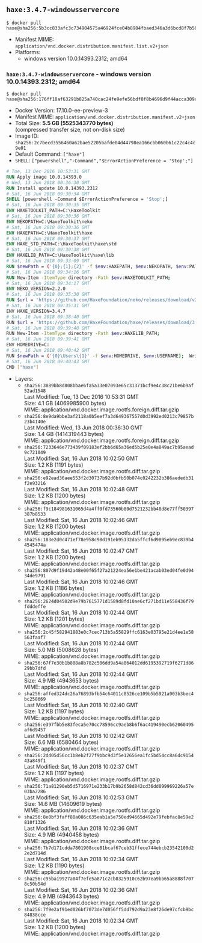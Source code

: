 ## `haxe:3.4.7-windowsservercore`

```console
$ docker pull haxe@sha256:5b3cc833afc3c734904575a46924fce04b8984fbaed346a3d6bcd8f7b58bfedb
```

-	Manifest MIME: `application/vnd.docker.distribution.manifest.list.v2+json`
-	Platforms:
	-	windows version 10.0.14393.2312; amd64

### `haxe:3.4.7-windowsservercore` - windows version 10.0.14393.2312; amd64

```console
$ docker pull haxe@sha256:176ff18af63291b825a740cac24fe9efe56bdf8f8b4696d9f44acca309c7b82c
```

-	Docker Version: 17.10.0-ee-preview-3
-	Manifest MIME: `application/vnd.docker.distribution.manifest.v2+json`
-	Total Size: **5.5 GB (5525343770 bytes)**  
	(compressed transfer size, not on-disk size)
-	Image ID: `sha256:2c7becd3556460a62bae52205bafde04d44798ea166cbb060b61c22c4c4c9e01`
-	Default Command: `["haxe"]`
-	`SHELL`: `["powershell","-Command","$ErrorActionPreference = 'Stop';"]`

```dockerfile
# Tue, 13 Dec 2016 10:53:31 GMT
RUN Apply image 10.0.14393.0
# Wed, 13 Jun 2018 00:36:30 GMT
RUN Install update 10.0.14393.2312
# Sat, 16 Jun 2018 09:30:34 GMT
SHELL [powershell -Command $ErrorActionPreference = 'Stop';]
# Sat, 16 Jun 2018 09:30:35 GMT
ENV HAXETOOLKIT_PATH=C:\HaxeToolkit
# Sat, 16 Jun 2018 09:30:36 GMT
ENV NEKOPATH=C:\HaxeToolkit\neko
# Sat, 16 Jun 2018 09:30:36 GMT
ENV HAXEPATH=C:\HaxeToolkit\haxe
# Sat, 16 Jun 2018 09:30:37 GMT
ENV HAXE_STD_PATH=C:\HaxeToolkit\haxe\std
# Sat, 16 Jun 2018 09:30:38 GMT
ENV HAXELIB_PATH=C:\HaxeToolkit\haxe\lib
# Sat, 16 Jun 2018 09:33:09 GMT
RUN $newPath = ('{0};{1};{2}' -f $env:HAXEPATH, $env:NEKOPATH, $env:PATH); 	Write-Host ('Updating PATH: {0}' -f $newPath); 	[Environment]::SetEnvironmentVariable('PATH', $newPath, [EnvironmentVariableTarget]::Machine);
# Sat, 16 Jun 2018 09:34:16 GMT
RUN New-Item -ItemType directory -Path $env:HAXETOOLKIT_PATH;
# Sat, 16 Jun 2018 09:34:17 GMT
ENV NEKO_VERSION=2.2.0
# Sat, 16 Jun 2018 09:35:30 GMT
RUN $url = 'https://github.com/HaxeFoundation/neko/releases/download/v2-2-0/neko-2.2.0-win.zip'; 	Write-Host ('Downloading {0} ...' -f $url); 	[Net.ServicePointManager]::SecurityProtocol = [Net.SecurityProtocolType]::Tls12; 	Invoke-WebRequest -Uri $url -OutFile 'neko.zip'; 		Write-Host 'Verifying sha256 (93d7ca96698a6825f38ca8eea49e2e6b691c0849270174f6c1bd531290db8d69) ...'; 	if ((Get-FileHash neko.zip -Algorithm sha256).Hash -ne '93d7ca96698a6825f38ca8eea49e2e6b691c0849270174f6c1bd531290db8d69') { 		Write-Host 'FAILED!'; 		exit 1; 	}; 		Write-Host 'Expanding ...'; 	New-Item -ItemType directory -Path tmp; 	Expand-Archive -Path neko.zip -DestinationPath tmp; 	if (Test-Path tmp\neko.exe) { Move-Item tmp $env:NEKOPATH } 	else { Move-Item (Resolve-Path tmp\neko* | Select -ExpandProperty Path) $env:NEKOPATH }; 		Write-Host 'Removing ...'; 	Remove-Item -Path neko.zip, tmp -Force -Recurse -ErrorAction Ignore; 		Write-Host 'Verifying install ...'; 	Write-Host '  neko -version'; neko -version; 		Write-Host 'Complete.';
# Sat, 16 Jun 2018 09:35:31 GMT
ENV HAXE_VERSION=3.4.7
# Sat, 16 Jun 2018 09:38:40 GMT
RUN $url = 'https://github.com/HaxeFoundation/haxe/releases/download/3.4.7/haxe-3.4.7-win64.zip'; 	Write-Host ('Downloading {0} ...' -f $url); 	[Net.ServicePointManager]::SecurityProtocol = [Net.SecurityProtocolType]::Tls12; 	Invoke-WebRequest -Uri $url -OutFile haxe.zip; 		Write-Host 'Verifying sha256 (609acdcb58a2253e357487d495ffe19e9034165f3102f8716ca968afbee8f1b2) ...'; 	if ((Get-FileHash haxe.zip -Algorithm sha256).Hash -ne '609acdcb58a2253e357487d495ffe19e9034165f3102f8716ca968afbee8f1b2') { 		Write-Host 'FAILED!'; 		exit 1; 	}; 		Write-Host 'Expanding ...'; 	New-Item -ItemType directory -Path tmp; 	Expand-Archive -Path haxe.zip -DestinationPath tmp; 	if (Test-Path tmp\haxe.exe) { Move-Item tmp $env:HAXEPATH } 	else { Move-Item (Resolve-Path tmp\haxe* | Select -ExpandProperty Path) $env:HAXEPATH }; 		Write-Host 'Removing ...'; 	Remove-Item -Path haxe.zip, tmp -Force -Recurse -ErrorAction Ignore; 		Write-Host 'Verifying install ...'; 	Write-Host '  haxe -version'; haxe -version; 		Write-Host 'Complete.';
# Sat, 16 Jun 2018 09:39:40 GMT
RUN New-Item -ItemType directory -Path $env:HAXELIB_PATH;
# Sat, 16 Jun 2018 09:39:41 GMT
ENV HOMEDRIVE=C:
# Sat, 16 Jun 2018 09:40:42 GMT
RUN $newPath = ('{0}\Users\{1}' -f $env:HOMEDRIVE, $env:USERNAME); 	Write-Host ('Updating HOMEPATH: {0}' -f $newPath); 	[Environment]::SetEnvironmentVariable('HOMEPATH', $newPath, [EnvironmentVariableTarget]::Machine);
# Sat, 16 Jun 2018 09:40:43 GMT
CMD ["haxe"]
```

-	Layers:
	-	`sha256:3889bb8d808bbae6fa5a33e07093e65c31371bcf9e4c38c21be6b9af52ad1548`  
		Last Modified: Tue, 13 Dec 2016 10:53:31 GMT  
		Size: 4.1 GB (4069985900 bytes)  
		MIME: application/vnd.docker.image.rootfs.foreign.diff.tar.gzip
	-	`sha256:8e9da9bbe3af2118a0b5eef7a3d649367557d0d3992ed0213c79857b23b4140e`  
		Last Modified: Wed, 13 Jun 2018 00:36:30 GMT  
		Size: 1.4 GB (1414319443 bytes)  
		MIME: application/vnd.docker.image.rootfs.foreign.diff.tar.gzip
	-	`sha256:7233646e773439f09183ef2bb6d65a36ed5b25e0e4a849ac7b95aead9c721049`  
		Last Modified: Sat, 16 Jun 2018 10:02:50 GMT  
		Size: 1.2 KB (1191 bytes)  
		MIME: application/vnd.docker.image.rootfs.diff.tar.gzip
	-	`sha256:e92ead36aee553f2d30737b92d0bfb50b074c0242232b386aededb31f2e93216`  
		Last Modified: Sat, 16 Jun 2018 10:02:48 GMT  
		Size: 1.2 KB (1200 bytes)  
		MIME: application/vnd.docker.image.rootfs.diff.tar.gzip
	-	`sha256:f9c184981631065d4a4ff0fd73560b80d7521232bb48d8e77ff50397387b8533`  
		Last Modified: Sat, 16 Jun 2018 10:02:46 GMT  
		Size: 1.2 KB (1200 bytes)  
		MIME: application/vnd.docker.image.rootfs.diff.tar.gzip
	-	`sha256:183e2d0c471ef78e958c98d191eb95132da5ffcf6d9895eb9ec839b44545474a`  
		Last Modified: Sat, 16 Jun 2018 10:02:47 GMT  
		Size: 1.2 KB (1200 bytes)  
		MIME: application/vnd.docker.image.rootfs.diff.tar.gzip
	-	`sha256:807d9f19d42a48e00f65f27a21224ea56e1be421acab03ed04fe0d9434de9791`  
		Last Modified: Sat, 16 Jun 2018 10:02:46 GMT  
		Size: 1.2 KB (1186 bytes)  
		MIME: application/vnd.docker.image.rootfs.diff.tar.gzip
	-	`sha256:2624d04502d9e79b7615771d1589d8fd10ae6cf271bd11e558436f79fdddeffe`  
		Last Modified: Sat, 16 Jun 2018 10:02:44 GMT  
		Size: 1.2 KB (1201 bytes)  
		MIME: application/vnd.docker.image.rootfs.diff.tar.gzip
	-	`sha256:2c45f582941883e0c7cec713b5a55829ffc6163e03795e21d4ee1e58563faaf7`  
		Last Modified: Sat, 16 Jun 2018 10:02:44 GMT  
		Size: 5.0 MB (5008628 bytes)  
		MIME: application/vnd.docker.image.rootfs.diff.tar.gzip
	-	`sha256:67f7e30b1b808a8b782c506dd9a54a864012dd6195392719f6271d8629bb7dfd`  
		Last Modified: Sat, 16 Jun 2018 10:02:44 GMT  
		Size: 4.9 MB (4943653 bytes)  
		MIME: application/vnd.docker.image.rootfs.diff.tar.gzip
	-	`sha256:affed324dc26a76893bfb54c64011c8526ce109b5b5921a903b3bec4bc258669`  
		Last Modified: Sat, 16 Jun 2018 10:02:40 GMT  
		Size: 1.2 KB (1197 bytes)  
		MIME: application/vnd.docker.image.rootfs.diff.tar.gzip
	-	`sha256:e397fbb5e83feca5e70cc78596cc9aeb8b6f6ac419490ecb62060495af6d9457`  
		Last Modified: Sat, 16 Jun 2018 10:02:42 GMT  
		Size: 6.6 MB (6580464 bytes)  
		MIME: application/vnd.docker.image.rootfs.diff.tar.gzip
	-	`sha256:2dd05d56cc1b8eb2f27f9bbc9d3f5e12656ea1fc5bd54cc8a6dc915443a849f1`  
		Last Modified: Sat, 16 Jun 2018 10:02:37 GMT  
		Size: 1.2 KB (1197 bytes)  
		MIME: application/vnd.docker.image.rootfs.diff.tar.gzip
	-	`sha256:71a81290eb5d5716971e233b17b9b2658d842cd36dd099969226a57e03ba2286`  
		Last Modified: Sat, 16 Jun 2018 10:02:53 GMT  
		Size: 14.6 MB (14609619 bytes)  
		MIME: application/vnd.docker.image.rootfs.diff.tar.gzip
	-	`sha256:8e0bf3faff88a086c635eab1a5e750ed94665d492e79febfac8e59e2810f1326`  
		Last Modified: Sat, 16 Jun 2018 10:02:36 GMT  
		Size: 4.9 MB (4940458 bytes)  
		MIME: application/vnd.docker.image.rootfs.diff.tar.gzip
	-	`sha256:7b7d171cdda7801908cce81bcaf67ceb31ffece744ebcb23542108d22e2d714d`  
		Last Modified: Sat, 16 Jun 2018 10:02:34 GMT  
		Size: 1.2 KB (1190 bytes)  
		MIME: application/vnd.docker.image.rootfs.diff.tar.gzip
	-	`sha256:c95ba19927a04f7efe5a871c2cb8325910c62b97ea9bb65a8888f7078c50b54d`  
		Last Modified: Sat, 16 Jun 2018 10:02:36 GMT  
		Size: 4.9 MB (4943643 bytes)  
		MIME: application/vnd.docker.image.rootfs.diff.tar.gzip
	-	`sha256:7f9e2af91ed026bf7073de7d056ff5dd792d9a23e8f26de97cfcb9bc84838cce`  
		Last Modified: Sat, 16 Jun 2018 10:02:34 GMT  
		Size: 1.2 KB (1200 bytes)  
		MIME: application/vnd.docker.image.rootfs.diff.tar.gzip
